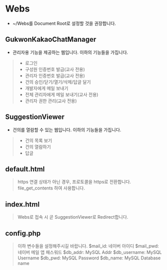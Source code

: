 # Webs
* ~/Webs를 Document Root로 설정할 것을 권장합니다.

## GukwonKakaoChatManager
* 관리자용 기능을 제공하는 웹입니다. 이하의 기능들을 가집니다.
>- 로그인
>- 구성원 인증번호 발급(교사 전용)
>- 관리자 인증번호 발급(교사 전용)
>- 건의 승인/닫기/열기/삭제/답글 달기
>- 개발자에게 메일 보내기
>- 전체 관리자에게 메일 보내기(교사 전용)
>- 관리자 권한 관리(교사 전용)

## SuggestionViewer
* 건의를 열람할 수 있는 웹입니다. 이하의 기능들을 가집니다.
>- 건의 목록 보기
>- 건의 열람하기
>- 답글 


## default.html
> https 연결 상태가 아닌 경우, 프로토콜을 https로 전환합니다. file_get_contents 하여 사용합니다.

## index.html
> Webs로 접속 시 곧 SuggestionViewer로 Redirect합니다.

## config.php
> 이하 변수들을 설정해주시길 바랍니다.
> $mail_id: 네이버 아이디
> $mail_pwd: 네이버 메일 앱 패스워드
> $db_addr: MySQL Addr
> $db_username: MySQL Username
> $db_pwd: MySQL Password
> $db_name: MySQL Database name